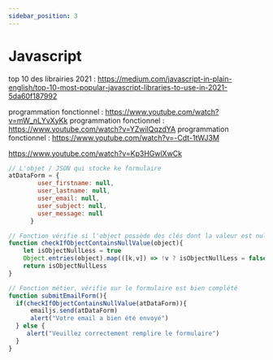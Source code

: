 ```yaml
---
sidebar_position: 3
---
```


# Javascript

top 10 des librairies 2021 : https://medium.com/javascript-in-plain-english/top-10-most-popular-javascript-libraries-to-use-in-2021-5da60f187992

programmation fonctionnel : https://www.youtube.com/watch?v=mW_nLYvXyKk
programmation fonctionnel : https://www.youtube.com/watch?v=YZwilQqzdYA
programmation fonctionnel : https://www.youtube.com/watch?v=-Cdt-1tWJ3M


https://www.youtube.com/watch?v=Kp3HGwlXwCk
```js
// L'objet / JSON qui stocke ke formulaire
atDataForm = {
        user_firstname: null,
        user_lastname: null,
        user_email: null,
        user_subject: null,
        user_message: null
      }

// Fonction vérifie si l'object possède des clés dont la valeur est null 
function checkIfObjectContainsNullValue(object){
    let isObjectNullLess = true
    Object.entries(object).map(([k,v]) => !v ? isObjectNullLess = false : undefined )
    return isObjectNullLess
}

// Fonction métier, vérifie sur le formulaire est bien complété
function submitEmailForm(){
  if(checkIfObjectContainsNullValue(atDataForm)){
      emailjs.send(atDataForm)
      alert("Votre email a bien été envoyé")
  } else {
     alert("Veuillez correctement remplire le formulaire")
  }
} 

```